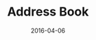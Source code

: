 ---
layout: post
title:  "Address Book"
date:   2016-04-06
excerpt: "Terraform을 사용한 AWS 환경의 전화번호부 페이지 구성"
project: true
comments: true
---